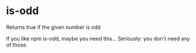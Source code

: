 # is-odd
Returns true if the given number is odd

If you like npm is-odd, maybe you need this... Seriously: you don't need any of those. 
